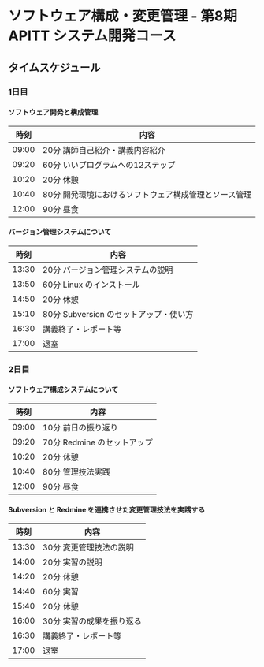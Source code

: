 ソフトウェア構成・変更管理 - 第8期 APITT システム開発コース
================================================================================


タイムスケジュール
--------------------------------------------------------------------------------


### 1日目

#### ソフトウェア開発と構成管理

時刻  | 内容
------|------------------------------------------------------------------------
09:00 | 20分 講師自己紹介・講義内容紹介
09:20 | 60分 いいプログラムへの12ステップ
10:20 | 20分 休憩
10:40 | 80分 開発環境におけるソフトウェア構成管理とソース管理
12:00 | 90分 昼食


#### バージョン管理システムについて

時刻  | 内容
------|------------------------------------------------------------------------
13:30 | 20分 バージョン管理システムの説明
13:50 | 60分 Linux のインストール
14:50 | 20分 休憩
15:10 | 80分 Subversion のセットアップ・使い方
16:30 | 講義終了・レポート等
17:00 | 退室


### 2日目

#### ソフトウェア構成システムについて

時刻  | 内容
------|------------------------------------------------------------------------
09:00 | 10分 前日の振り返り
09:20 | 70分 Redmine のセットアップ
10:20 | 20分 休憩
10:40 | 80分 管理技法実践
12:00 | 90分 昼食


#### Subversion と Redmine を連携させた変更管理技法を実践する

時刻  | 内容
------|------------------------------------------------------------------------
13:30 | 30分 変更管理技法の説明
14:00 | 20分 実習の説明
14:20 | 20分 休憩
14:40 | 60分 実習
15:40 | 20分 休憩
16:00 | 30分 実習の成果を振り返る
16:30 | 講義終了・レポート等
17:00 | 退室
